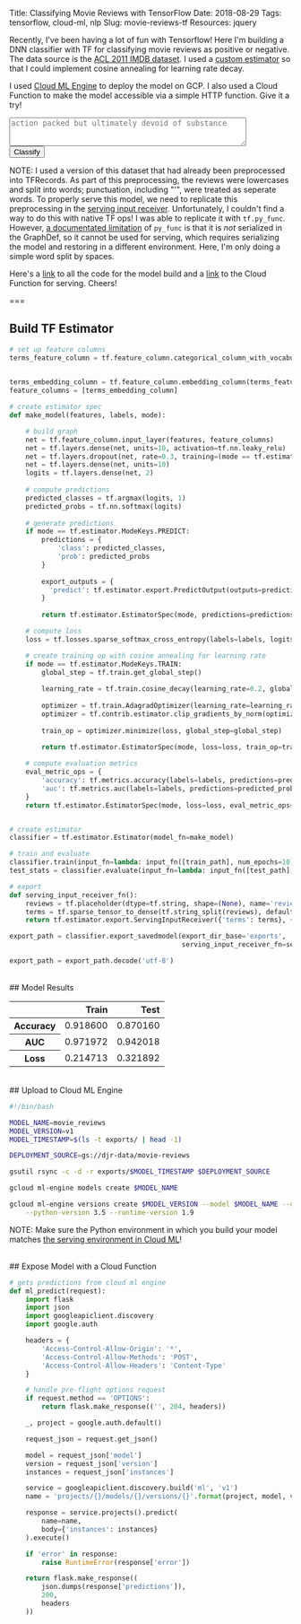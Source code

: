 Title: Classifying Movie Reviews with TensorFlow
Date: 2018-08-29
Tags: tensorflow, cloud-ml, nlp
Slug: movie-reviews-tf
Resources: jquery

Recently, I've been having a lot of fun with Tensorflow!  Here I'm building a DNN classifier with TF for classifying movie reviews as positive or negative.  The data source is the [ACL 2011 IMDB dataset](http://ai.stanford.edu/~amaas/data/sentiment/).  I used a [custom estimator](https://www.tensorflow.org/guide/custom_estimators) so that I could implement cosine annealing for learning rate decay. 

I used [Cloud ML Engine](https://cloud.google.com/ml-engine/docs/tensorflow/deploying-models) to deploy the model on GCP.  I also used a Cloud Function to make the model accessible via a simple HTTP function.  Give it a try!

<form id="movie_reviews">
<textarea name="review" cols="50" rows="3" placeholder="action packed but ultimately devoid of substance"></textarea>
<br />
<input type="submit" value="Classify" />
<span id="review_class"></span>
</form>

<script type="text/javascript">
$(document).ready(function() {
    $('form#movie_reviews').submit(function(event) {
        var formData = {
            'model': 'movie_reviews',
            'version': 'v2',
            'instances': [$('textarea[name=review]').val()]
        };
        
        $("span#review_class").html('<img src="/theme/images/ajax-loader.gif" alt="Loading..." />');

        $.ajax({
            type: 'POST',
            url: 'https://us-central1-blog-180218.cloudfunctions.net/ml_predict',
            data: JSON.stringify(formData),
            dataType: 'json',
            contentType: 'application/json',
            crossDomain: true,
            success: function(data){
                max_class = data[0]['class'];
                if (max_class == 1) {
                    $("span#review_class").html("Positive").css('color', '#006400');
                } else {
                    $("span#review_class").html("Negative").css('color', '#B22222');
                }
            }
        })

        event.preventDefault();
    });
});
</script>

NOTE: I used a version of this dataset that had already been preprocessed into TFRecords.  As part of this preprocessing, the reviews were lowercases and split into words; punctuation, including "'", were treated as seperate words.  To properly serve this model, we need to replicate this preprocessing in the [serving input receiver](https://www.tensorflow.org/guide/saved_model#prepare_serving_inputs).  Unfortunately, I couldn't find a way to do this with native TF ops!  I was able to replicate it with `tf.py_func`.  However, [a documentated limitation](https://www.tensorflow.org/api_docs/python/tf/py_func) of `py_func` is that it is *not* serialized in the GraphDef, so it cannot be used for serving, which requires serializing the model and restoring in a different environment.  Here, I'm only doing a simple word split by spaces.


Here's a [link](https://github.com/donaldrauscher/movie-reviews-tf) to all the code for the model build and a [link](https://github.com/donaldrauscher/blog-pelican/tree/master/functions/ml_predict) to the Cloud Function for serving. Cheers!

===


## Build TF Estimator

```python
# set up feature columns
terms_feature_column = tf.feature_column.categorical_column_with_vocabulary_list(key='terms', 
                                                                                 vocabulary_list=vocab)

terms_embedding_column = tf.feature_column.embedding_column(terms_feature_column, dimension=10)
feature_columns = [terms_embedding_column]

# create estimator spec
def make_model(features, labels, mode):

    # build graph
    net = tf.feature_column.input_layer(features, feature_columns)
    net = tf.layers.dense(net, units=10, activation=tf.nn.leaky_relu)
    net = tf.layers.dropout(net, rate=0.3, training=(mode == tf.estimator.ModeKeys.TRAIN))
    net = tf.layers.dense(net, units=10)
    logits = tf.layers.dense(net, 2)
    
    # compute predictions
    predicted_classes = tf.argmax(logits, 1)
    predicted_probs = tf.nn.softmax(logits)
    
    # generate predictions
    if mode == tf.estimator.ModeKeys.PREDICT:
        predictions = {
            'class': predicted_classes,
            'prob': predicted_probs
        }
        
        export_outputs = {
          'predict': tf.estimator.export.PredictOutput(outputs=predictions)
        }
        
        return tf.estimator.EstimatorSpec(mode, predictions=predictions, export_outputs=export_outputs)

    # compute loss
    loss = tf.losses.sparse_softmax_cross_entropy(labels=labels, logits=logits)

    # create training op with cosine annealing for learning rate
    if mode == tf.estimator.ModeKeys.TRAIN:
        global_step = tf.train.get_global_step()
        
        learning_rate = tf.train.cosine_decay(learning_rate=0.2, global_step=global_step, alpha=0.05, decay_steps=10000)
        
        optimizer = tf.train.AdagradOptimizer(learning_rate=learning_rate)
        optimizer = tf.contrib.estimator.clip_gradients_by_norm(optimizer, 5.0)
        
        train_op = optimizer.minimize(loss, global_step=global_step)
        
        return tf.estimator.EstimatorSpec(mode, loss=loss, train_op=train_op)

    # compute evaluation metrics
    eval_metric_ops = {
        'accuracy': tf.metrics.accuracy(labels=labels, predictions=predicted_classes),
        'auc': tf.metrics.auc(labels=labels, predictions=predicted_probs[:, 1])
    }
    return tf.estimator.EstimatorSpec(mode, loss=loss, eval_metric_ops=eval_metric_ops)


# create estimator
classifier = tf.estimator.Estimator(model_fn=make_model)

# train and evaluate
classifier.train(input_fn=lambda: input_fn([train_path], num_epochs=10))
test_stats = classifier.evaluate(input_fn=lambda: input_fn([test_path], num_epochs=1))

# export
def serving_input_receiver_fn():
    reviews = tf.placeholder(dtype=tf.string, shape=(None), name='reviews')
    terms = tf.sparse_tensor_to_dense(tf.string_split(reviews), default_value='')
    return tf.estimator.export.ServingInputReceiver({'terms': terms}, {'reviews': reviews})

export_path = classifier.export_savedmodel(export_dir_base='exports',
                                           serving_input_receiver_fn=serving_input_receiver_fn)

export_path = export_path.decode('utf-8')
```


<br />
## Model Results

<table class="pretty" style="margin-left: 0px;">
  <thead>
    <tr style="text-align: right;">
      <th></th>
      <th>Train</th>
      <th>Test</th>
    </tr>
  </thead>
  <tbody>
    <tr>
      <th>Accuracy</th>
      <td>0.918600</td>
      <td>0.870160</td>
    </tr>
    <tr>
      <th>AUC</th>
      <td>0.971972</td>
      <td>0.942018</td>
    </tr>
    <tr>
      <th>Loss</th>
      <td>0.214713</td>
      <td>0.321892</td>
    </tr>
  </tbody>
</table>


<br />
## Upload to Cloud ML Engine

``` bash
#!/bin/bash

MODEL_NAME=movie_reviews
MODEL_VERSION=v1
MODEL_TIMESTAMP=$(ls -t exports/ | head -1)

DEPLOYMENT_SOURCE=gs://djr-data/movie-reviews

gsutil rsync -c -d -r exports/$MODEL_TIMESTAMP $DEPLOYMENT_SOURCE

gcloud ml-engine models create $MODEL_NAME

gcloud ml-engine versions create $MODEL_VERSION --model $MODEL_NAME --origin $DEPLOYMENT_SOURCE \
    --python-version 3.5 --runtime-version 1.9
```

NOTE: Make sure the Python environment in which you build your model matches [the serving environment in Cloud ML](https://cloud.google.com/ml-engine/docs/tensorflow/runtime-version-list)!  


<br />
## Expose Model with a Cloud Function

```python
# gets predictions from cloud ml engine
def ml_predict(request):
    import flask
    import json
    import googleapiclient.discovery
    import google.auth

    headers = {
        'Access-Control-Allow-Origin': '*',
        'Access-Control-Allow-Methods': 'POST',
        'Access-Control-Allow-Headers': 'Content-Type'
    }

    # handle pre-flight options request
    if request.method == 'OPTIONS':
        return flask.make_response(('', 204, headers))

    _, project = google.auth.default()

    request_json = request.get_json()

    model = request_json['model']
    version = request_json['version']
    instances = request_json['instances']

    service = googleapiclient.discovery.build('ml', 'v1')
    name = 'projects/{}/models/{}/versions/{}'.format(project, model, version)

    response = service.projects().predict(
        name=name,
        body={'instances': instances}
    ).execute()

    if 'error' in response:
        raise RuntimeError(response['error'])

    return flask.make_response((
        json.dumps(response['predictions']),
        200,
        headers
    ))
```
